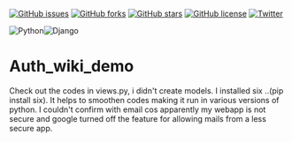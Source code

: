 [![GitHub issues](https://img.shields.io/github/issues/Iloabuchi-Collins/Auth_wiki_demo?color=blueviolet&style=plastic)](https://github.com/Iloabuchi-Collins/Auth_wiki_demo/issues)
[![GitHub forks](https://img.shields.io/github/forks/Iloabuchi-Collins/Auth_wiki_demo?color=brightgreen&style=plastic)](https://github.com/Iloabuchi-Collins/Auth_wiki_demo/network)
[![GitHub stars](https://img.shields.io/github/stars/Iloabuchi-Collins/Auth_wiki_demo?color=success&style=plastic)](https://github.com/Iloabuchi-Collins/Auth_wiki_demo/stargazers)
[![GitHub license](https://img.shields.io/github/license/Iloabuchi-Collins/Auth_wiki_demo?color=important&style=plastic)](https://github.com/Iloabuchi-Collins/Auth_wiki_demo)
[![Twitter](https://img.shields.io/twitter/url?color=blueviolet&logoColor=blueviolet&style=social&url=https%3A%2F%2Ftwitter%2FC_C_Iloabuchi)](https://twitter.com/intent/tweet?text=Wow:&url=https%3A%2F%2Fgithub.com%2FIloabuchi-Collins%2FAuth_wiki_demo%2Fedit%2Fmain)

![Python](https://img.shields.io/badge/python-3670A0?style=for-the-badge&logo=python&logoColor=ffdd54)![Django](https://img.shields.io/badge/django-%23092E20.svg?style=for-the-badge&logo=django&logoColor=white)


# Auth_wiki_demo
Check out the codes in views.py, i didn't create models.
I installed six ..(pip install six). It helps to smoothen codes making it run in various versions of python.
I couldn't confirm with email cos apparently my webapp is not secure and google turned off the feature for allowing mails from a less secure app. 
